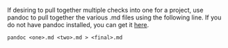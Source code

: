 If desiring to pull together multiple checks into one for a project, use pandoc to pull together the various .md files using the following line. If you do not have pandoc installed, you can get it [here](https://pandoc.org/).

```pandoc <one>.md <two>.md > <final>.md```
